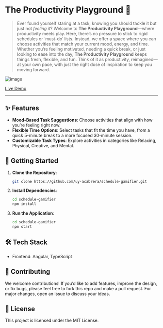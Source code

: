 # The Productivity Playground 🎢

> Ever found yourself staring at a task, knowing you should tackle it but just not *feeling it*? Welcome to **The Productivity Playground**—where productivity meets play. Here, there’s no pressure to stick to rigid schedules or ‘must-do’ lists. Instead, we offer a space where you can choose activities that match your current mood, energy, and time. Whether you’re feeling motivated, needing a quick break, or just looking to ease into the day, **The Productivity Playground** keeps things fresh, flexible, and fun. Think of it as productivity, reimagined—at your own pace, with just the right dose of inspiration to keep you moving forward.

![image](https://github.com/user-attachments/assets/e05c9f73-0007-4c5c-8369-694259e86e8e)

[Live Demo](https://uy-acabrera.github.io/schedule-gamifier/)

---

## ✨ Features

- **Mood-Based Task Suggestions**: Choose activities that align with how you’re feeling right now.
- **Flexible Time Options**: Select tasks that fit the time you have, from a quick 5-minute break to a more focused 30-minute session.
- **Customizable Task Types**: Explore activities in categories like Relaxing, Physical, Creative, and Mental.

## 🚀 Getting Started

1. **Clone the Repository**:
   ```bash
   git clone https://github.com/uy-acabrera/schedule-gamifier.git
   ```
2. **Install Dependencies**:
   ```bash
   cd schedule-gamifier
   npm install
   ```
3. **Run the Application**:
   ```bash
   cd schedule-gamifier
   npm start
   ```

## 🛠 Tech Stack
- Frontend: Angular, TypeScript

## 🤝 Contributing
We welcome contributions! If you’d like to add features, improve the design, or fix bugs, please feel free to fork this repo and make a pull request. For major changes, open an issue to discuss your ideas.

## 📄 License
This project is licensed under the MIT License.
